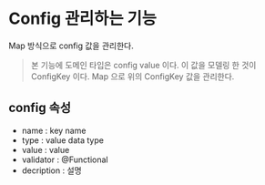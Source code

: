 # Config 관리하는 기능 

Map 방식으로 config 값을 관리한다. 
> 본 기능에 도메인 타입은 config value 이다. 이 값을 모델링 한 것이 ConfigKey 이다. 
Map 으로 위의 ConfigKey 값을 관리한다. 

## config 속성
- name : key name
- type : value data type
- value : value
- validator : @Functional
- decription : 설명

